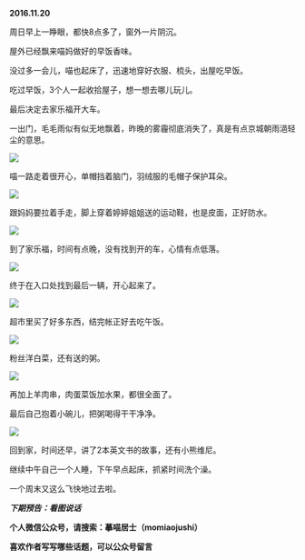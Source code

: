 
          
            
**2016.11.20**

周日早上一睁眼，都快8点多了，窗外一片阴沉。

屋外已经飘来喵妈做好的早饭香味。

没过多一会儿，喵也起床了，迅速地穿好衣服、梳头，出屋吃早饭。

吃过早饭，3个人一起收拾屋子，想一想去哪儿玩儿。

最后决定去家乐福开大车。

一出门，毛毛雨似有似无地飘着，昨晚的雾霾彻底消失了，真是有点京城朝雨浥轻尘的意思。




![](//upload-images.jianshu.io/upload_images/51001-b5ed28c942b220b2.jpg)




喵一路走着很开心，单帽挡着脑门，羽绒服的毛帽子保护耳朵。




![](//upload-images.jianshu.io/upload_images/51001-4daed191f2dcd047.jpg)




跟妈妈要拉着手走，脚上穿着婷婷姐姐送的运动鞋，也是皮面，正好防水。




![](//upload-images.jianshu.io/upload_images/51001-b88c08ca5b1add75.jpg)




到了家乐福，时间有点晚，没有找到开的车，心情有点低落。




![](//upload-images.jianshu.io/upload_images/51001-7ec31f9011202e78.jpg)




终于在入口处找到最后一辆，开心起来了。




![](//upload-images.jianshu.io/upload_images/51001-6c58012c620b7498.jpg)




超市里买了好多东西，结完帐正好去吃午饭。




![](//upload-images.jianshu.io/upload_images/51001-2daf87fceed15034.jpg)




粉丝洋白菜，还有送的粥。




![](//upload-images.jianshu.io/upload_images/51001-77c45f4a7df9261a.jpg)




再加上羊肉串，肉蛋菜饭加水果，都很全面了。

最后自己抱着小碗儿，把粥喝得干干净净。




![](//upload-images.jianshu.io/upload_images/51001-ba15ef9bdce7607d.jpg)




回到家，时间还早，讲了2本英文书的故事，还有小熊维尼。

继续中午自己一个人睡，下午早点起床，抓紧时间洗个澡。

一个周末又这么飞快地过去啦。


***下期预告：看图说话***


**个人微信公众号，请搜索：摹喵居士（momiaojushi）**

**喜欢作者写写哪些话题，可以公众号留言**

          
        